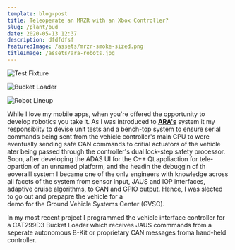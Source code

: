 ```yaml
---
template: blog-post
title: Teleoperate an MRZR with an Xbox Controller?
slug: /plant/bud
date: 2020-05-13 12:37
description: dfdfdfsf
featuredImage: /assets/mrzr-smoke-sized.png
titleImage: /assets/ara-robots.jpg
---
```


![Test Fixture](/assets/test-fixture.jpg "Test Fixture")

![Bucket Loader](/assets/ara-bucket-loader.jpg "Bucket Loader")

![Robot Lineup](/assets/ara-robots.jpg "Robot Lineup")

While I love my mobile apps, when you're offered the opportunity to develop robotics you take it. As I was introduced to 
**[<ins>ARA's</ins>](https://www.ara.com)** system it my responsiblity to devise unit tests and a bench-top system to ensure serial commands being sent from
the vehicle controller's main CPU to were eventually sending safe CAN commands to critial actuators of the vehicle ater being passed through
the controller's dual lock-step safety processor. Soon, after developing the ADAS UI for the C++ Qt appliaction for tele-opartion of an unnamed 
platform, and the headin the debuggin of th eoveralll system I became one of the only engineers with knowledge across all facets of the system from sensor input, 
JAUS and IOP interfaces, adaptive cruise algorithms, to CAN and GPIO output. Hence, I was slected to go out and prepapre the vehicle for a  
demo for the Ground Vehicle Systems Center (GVSC). 

In my most recent project I programmed the vehicle interface controller for a CAT299D3 Bucket Loader which receives JAUS commmands from 
a seperate autonomous B-Kit or proprietary CAN messages froma hand-held controller.

